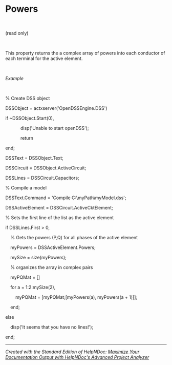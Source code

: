 # Powers

&nbsp;

(read only)

&nbsp;

This property returns the a complex array of powers into each conductor of each terminal for the active element.

&nbsp;

*Example*

&nbsp;

% Create DSS object

DSSObject = actxserver('OpenDSSEngine.DSS')

if ~DSSObject.Start(0),

&nbsp; &nbsp; &nbsp; &nbsp; &nbsp; &nbsp; disp('Unable to start openDSS');

&nbsp; &nbsp; &nbsp; &nbsp; &nbsp; &nbsp; return

end;

DSSText = DSSObject.Text;

DSSCircuit = DSSObject.ActiveCircuit;

DSSLines = DSSCircuit.Capacitors;

% Compile a model &nbsp; &nbsp;

DSSText.Command = 'Compile C:\\myPath\\myModel.dss';

DSSActiveElement = DSSCircuit.ActiveCktElement;

% Sets the first line of the list as the active element

if DSSLines.First \> 0,

&nbsp; &nbsp; % Gets the powers (P,Q) for all phases of the active element

&nbsp; &nbsp; myPowers = DSSActiveElement.Powers;

&nbsp; &nbsp; mySize = size(myPowers);

&nbsp; &nbsp; % organizes the array in complex pairs

&nbsp; &nbsp; myPQMat = \[\]

&nbsp; &nbsp; for a = 1:2:mySize(2),

&nbsp; &nbsp; &nbsp; &nbsp; myPQMat = \[myPQMat;\[myPowers(a), myPowers(a + 1)\]\];

&nbsp; &nbsp; end;

else&nbsp;

&nbsp; &nbsp; disp('It seems that you have no lines\!');

end;


***
_Created with the Standard Edition of HelpNDoc: [Maximize Your Documentation Output with HelpNDoc's Advanced Project Analyzer](<https://www.helpndoc.com/feature-tour/advanced-project-analyzer/>)_
